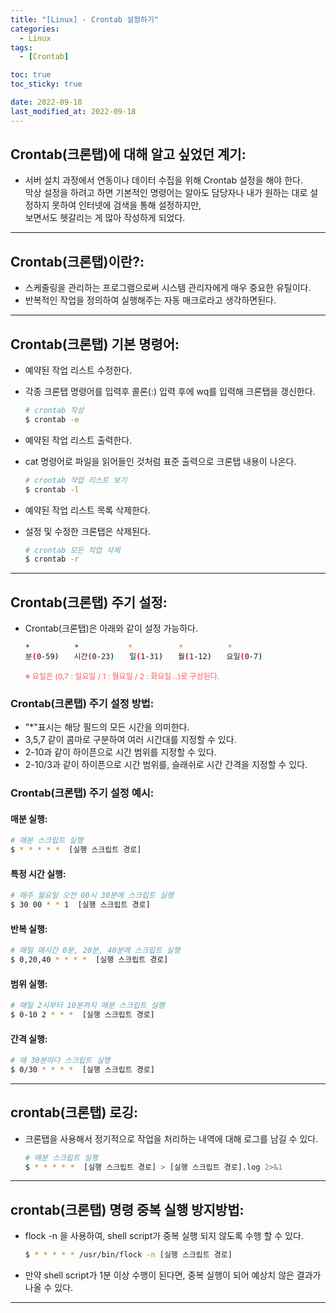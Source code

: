 ```yaml
---
title: "[Linux] - Crontab 설정하기"
categories:
  - Linux
tags:
  - [Crontab]

toc: true
toc_sticky: true

date: 2022-09-18
last_modified_at: 2022-09-18
---
```


## Crontab(크론탭)에 대해 알고 싶었던 계기:
- 서버 설치 과정에서 연동이나 데이터 수집을 위해 Crontab 설정을 해야 한다.<br>
막상 설정을 하려고 하면 기본적인 명령어는 알아도 담당자나 내가 원하는 대로 설정하지 못하여 인터넷에 검색을 통해 설정하지만,<br>보면서도 헷갈리는 게 많아 작성하게 되었다.

* * *

## Crontab(크론탭)이란?:
- 스케줄링을 관리하는 프로그램으로써 시스템 관리자에게 매우 중요한 유틸이다.
- 반복적인 작업을 정의하여 실행해주는 자동 매크로라고 생각하면된다.

* * *

## Crontab(크론탭) 기본 명령어:
- 예약된 작업 리스트 수정한다.
- 각종 크론탭 명령어를 입력후 콜론(:) 입력 후에 wq를 입력해 크론탭을 갱신한다.
  ```bash
  # crontab 작성
  $ crontab -e
  ```

- 예약된 작업 리스트 출력한다.
- cat 명령어로 파일을 읽어들인 것처럼 표준 출력으로 크론탭 내용이 나온다.
  ```bash
  # crontab 작업 리스트 보기
  $ crontab -l
  ```

- 예약된 작업 리스트 목록 삭제한다.
- 설정 및 수정한 크론탭은 삭제된다.
  ```bash
  # crontab 모든 작업 삭제
  $ crontab -r
  ```

* * *

## Crontab(크론탭) 주기 설정:
- Crontab(크론탭)은 아래와 같이 설정 가능하다.
  ```bash
  *　　　　　　*　　　　　　 *　　　　　  *　　　　　　*
  분(0-59)　　시간(0-23)　　일(1-31)　　월(1-12)　　요일(0-7)
  ```
  <span style="color:#FA5858; font-size:12px">※ 요일은 (0,7 : 일요일 / 1 : 월요일 / 2 : 화요일...)로 구성된다.</span>

### Crontab(크론탭) 주기 설정 방법:
- "*"표시는 해당 필드의 모든 시간을 의미한다.
- 3,5,7 같이 콤마로 구분하여 여러 시간대를 지정할 수 있다.
- 2-10과 같이 하이픈으로 시간 범위를 지정할 수 있다.
- 2-10/3과 같이 하이픈으로 시간 범위를, 슬래쉬로 시간 간격을 지정할 수 있다.

### Crontab(크론탭) 주기 설정 예시:
#### 매분 실행:
```bash
# 매분 스크립트 실행
$ * * * * *  [실행 스크립트 경로]
```

#### 특정 시간 실행:
```bash
# 매주 월요일 오전 00시 30분에 스크립트 실행
$ 30 00 * * 1  [실행 스크립트 경로]
```

#### 반복 실행:
```bash
# 매일 매시간 0분, 20분, 40분에 스크립트 실행
$ 0,20,40 * * * *  [실행 스크립트 경로]
```

#### 범위 실행:
```bash
# 매일 2시부터 10분까지 매분 스크립트 실행
$ 0-10 2 * * *  [실행 스크립트 경로]
```

#### 간격 실행:
```bash
# 매 30분마다 스크립트 실행
$ 0/30 * * * *  [실행 스크립트 경로]
```

* * *

## crontab(크론탭) 로깅:
- 크론탭을 사용해서 정기적으로 작업을 처리하는 내역에 대해 로그를 남길 수 있다.
  ```bash
  # 매분 스크립트 실행
  $ * * * * *  [실행 스크립트 경로] > [실행 스크립트 경로].log 2>&1
  ```

* * *

## crontab(크론탭) 명령 중복 실행 방지방법:
- flock -n 을 사용하여, shell script가 중복 실행 되지 않도록 수행 할 수 있다.
  ```bash
  $ * * * * * /usr/bin/flock -n [실행 스크립트 경로]
  ```
- 만약 shell script가 1분 이상 수행이 된다면, 중복 실행이 되어 예상치 않은 결과가 나올 수 있다.

* * *